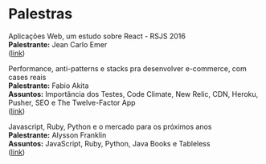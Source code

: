 # Palestras

Aplicações Web, um estudo sobre React - RSJS 2016                                                 
**Palestrante:** Jean Carlo Emer                                                                                       
([link](https://www.youtube.com/watch?v=3Y3jC_AwGF8))                                                

Performance, anti-patterns e stacks pra desenvolver e-commerce, com cases reais                                         
**Palestrante:** Fabio Akita                                                                         
**Assuntos:** Importância dos Testes, Code Climate, New Relic, CDN, Heroku, Pusher, SEO e The Twelve-Factor App  
([link](https://www.youtube.com/watch?v=a2GElG2yDq4))

Javascript, Ruby, Python e o mercado para os próximos anos                
**Palestrante:** Alysson Franklin                  
**Assuntos:** JavaScript, Ruby, Python, Java Books e Tableless                  
([link](https://www.youtube.com/watch?v=SpW9hikuR84))           
